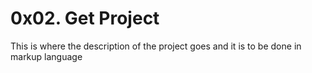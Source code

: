 # 0x02. Get Project
This is where the description of the project goes and it is to be done in markup language